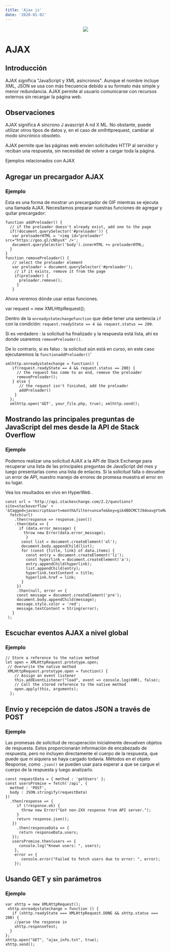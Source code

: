 ```yaml
---
title: 'Ajax js'
date: '2020-01-02'
---
```



<div markdown='1' align='center'>
  <img src='/img/ajax.png'/>
</div>


# AJAX


## Introducción

AJAX significa "JavaScript y XML asíncronos". Aunque el nombre incluye XML, JSON se usa con más frecuencia debido a su formato más simple y menor redundancia. AJAX permite al usuario comunicarse con recursos externos sin recargar la página web.

## Observaciones

AJAX significa A síncrono J avascript A nd X ML. No obstante, puede utilizar otros tipos de datos y, en el caso de xmlhttprequest, cambiar al modo sincrónico obsoleto.

AJAX permite que las páginas web envíen solicitudes HTTP al servidor y reciban una respuesta, sin necesidad de volver a cargar toda la página.

Ejemplos relacionados con AJAX

## Agregar un precargador AJAX


### Ejemplo

Esta es una forma de mostrar un precargador de GIF mientras se ejecuta una llamada AJAX. Necesitamos preparar nuestras funciones de agregar y quitar precargador:

    function addPreloader() { 
      // if the preloader doesn't already exist, add one to the page 
      if(!document.querySelector('#preloader')) {
       var preloaderHTML = '<img id="preloader" src="https://goo.gl/cNhyvX" />'; 
       document.querySelector('body').innerHTML += preloaderHTML;
      } 
    }
    function removePreloader() {
       // select the preloader element 
       var preloader = document.querySelector('#preloader');
        // if it exists, remove it from the page 
        if(preloader) { 
          preloader.remove();
         } 
       } 

Ahora veremos dónde usar estas funciones.

var request = new XMLHttpRequest(); 

Dentro de la `onreadystatechangefunction` que debe tener una sentencia `if` con la condición: `request.readyState == 4 && request.status == 200`.

Si es verdadero : la solicitud ha finalizado y la respuesta está lista, ahí es donde usaremos `removePreloader()`.

De lo contrario, si es falso : la solicitud aún está en curso, en este caso ejecutaremos la `functionaddPreloader()`'

    xmlhttp.onreadystatechange = function() {
       if(request.readyState == 4 && request.status == 200) { 
         // the request has come to an end, remove the preloader 
         removePreloader(); 
       } else {
          // the request isn't finished, add the preloader 
          addPreloader() 
        } 
      }; 
      xmlhttp.open('GET', your_file.php, true); xmlhttp.send();

## Mostrando las principales preguntas de JavaScript del mes desde la API de Stack Overflow


### Ejemplo

Podemos realizar una solicitud AJAX a la API de Stack Exchange para recuperar una lista de las principales preguntas de JavaScript del mes y luego presentarlas como una lista de enlaces. Si la solicitud falla o devuelve un error de API, nuestro manejo de errores de promesa muestra el error en su lugar.

Vea los resultados en vivo en HyperWeb .

    const url = 'http://api.stackexchange.com/2.2/questions?site=stackoverflow' + '&tagged=javascript&sort=month&filter=unsafe&key=gik4BOCMC7J9doavgYteRw(('; 
      fetch(url)
        .then(response => response.json())
        .then(data => { 
          if (data.error_message) {
            throw new Error(data.error_message);
             }
           const list = document.createElement('ol');
           document.body.appendChild(list);
           for (const {title, link} of data.items) { 
             const entry = document.createElement('li'); 
             const hyperlink = document.createElement('a');
             entry.appendChild(hyperlink);
             list.appendChild(entry);
             hyperlink.textContent = title;
             hyperlink.href = link; 
           } 
         })
         .then(null, error => { 
         const message = document.createElement('pre');
         document.body.appendChild(message); 
         message.style.color = 'red'; 
         message.textContent = String(error); 
       }
     );

## Escuchar eventos AJAX a nivel global


### Ejemplo

    // Store a reference to the native method 
    let open = XMLHttpRequest.prototype.open;
     // Overwrite the native method 
     XMLHttpRequest.prototype.open = function() {
        // Assign an event listener 
        this.addEventListener("load", event => console.log(XHR), false); 
        // Call the stored reference to the native method 
        open.apply(this, arguments); 
      };

## Envío y recepción de datos JSON a través de POST


### Ejemplo

Las promesas de solicitud de recuperación inicialmente devuelven objetos de respuesta. Estos proporcionarán información de encabezado de respuesta, pero no incluyen directamente el cuerpo de la respuesta, que puede que ni siquiera se haya cargado todavía. Métodos en el objeto Response, como `.json()` se pueden usar para esperar a que se cargue el cuerpo de la respuesta y luego analizarlo.

    const requestData = { method : 'getUsers' };
    const usersPromise = fetch('/api', { 
      method : 'POST', 
      body : JSON.stringify(requestData) 
    })
      .then(response => {
         if (!response.ok) { 
           throw new Error("Got non-2XX response from API server."); 
         } 
         return response.json();
       })
         .then(responseData => {
          return responseData.users; 
       }); 
       usersPromise.then(users => {
          console.log("Known users: ", users); 
        },
        error => {
           console.error("Failed to fetch users due to error: ", error); 
        });

## Usando GET y sin parámetros


### Ejemplo

    var xhttp = new XMLHttpRequest();
     xhttp.onreadystatechange = function () { 
       if (xhttp.readyState === XMLHttpRequest.DONE && xhttp.status === 200) {
        //parse the response in 
        xhttp.responseText; 
      } 
    }; 
    xhttp.open("GET", "ajax_info.txt", true);
    xhttp.send(); 

